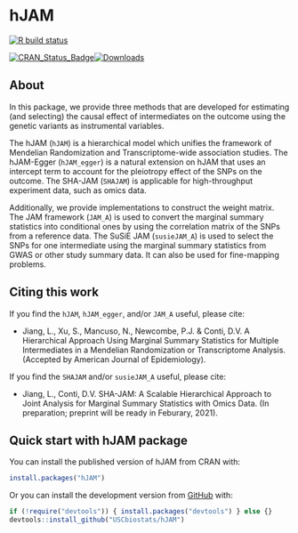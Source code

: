 
<!-- README.md is generated from README.Rmd. Please edit that file -->

# hJAM

<!-- badges: start -->

[![R build
status](https://github.com/lailylajiang/hJAM/workflows/R-CMD-check/badge.svg)](https://github.com/lailylajiang/hJAM)
<!-- badges: end -->

<!-- CRAN badges: start -->

[![CRAN\_Status\_Badge](http://www.r-pkg.org/badges/version/hJAM)](https://CRAN.R-project.org/package=hJAM)[![Downloads](http://cranlogs.r-pkg.org/badges/grand-total/hJAM)](https://CRAN.R-project.org/package=hJAM)
<!-- CRAN badges: end -->

## About

In this package, we provide three methods that are developed for
estimating (and selecting) the causal effect of intermediates on the
outcome using the genetic variants as instrumental variables.

The hJAM (`hJAM`) is a hierarchical model which unifies the framework of
Mendelian Randomization and Transcriptome-wide association studies. The
hJAM-Egger (`hJAM_egger`) is a natural extension on hJAM that uses an
intercept term to account for the pleiotropy effect of the SNPs on the
outcome. The SHA-JAM (`SHAJAM`) is applicable for high-throughput
experiment data, such as omics data.

Additionally, we provide implementations to construct the weight matrix.
The JAM framework (`JAM_A`) is used to convert the marginal summary
statistics into conditional ones by using the correlation matrix of the
SNPs from a reference data. The SuSiE JAM (`susieJAM_A`) is used to
select the SNPs for one intermediate using the marginal summary
statistics from GWAS or other study summary data. It can also be used
for fine-mapping problems.

## Citing this work

If you find the `hJAM`, `hJAM_egger`, and/or `JAM_A` useful, please
cite:

  - Jiang, L., Xu, S., Mancuso, N., Newcombe, P.J. & Conti, D.V. A
    Hierarchical Approach Using Marginal Summary Statistics for Multiple
    Intermediates in a Mendelian Randomization or Transcriptome
    Analysis. (Accepted by American Journal of Epidemiology).

If you find the `SHAJAM` and/or `susieJAM_A` useful, please cite:

  - Jiang, L., Conti, D.V. SHA-JAM: A Scalable Hierarchical Approach to
    Joint Analysis for Marginal Summary Statistics with Omics Data. (In
    preparation; preprint will be ready in Feburary, 2021).

## Quick start with hJAM package

You can install the published version of hJAM from CRAN with:

``` r
install.packages("hJAM")
```

Or you can install the development version from
[GitHub](https://github.com/USCbiostats/hJAM) with:

``` r
if (!require("devtools")) { install.packages("devtools") } else {}
devtools::install_github("USCbiostats/hJAM")
```
